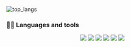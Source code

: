 ![top_langs](https://github-readme-stats.vercel.app/api/top-langs/?username=blackcatprog&langs_count=6&hide=makefile,nesc,cmake&hide_border=true&layout=compact&bg_color=0d1117&text_color=fff)

### 👨‍💻 Languages and tools

<p align="center">
  <img src="https://img.shields.io/badge/python-%23333333.svg?&style=for-the-badge&logo=python&logoColor=blue">
  <img src="https://img.shields.io/badge/html5-%23F05028.svg?&style=for-the-badge&logo=html5&logoColor=white">
  <img src="https://img.shields.io/badge/css3-%230280C8.svg?&style=for-the-badge&logo=css3&logoColor=white">
  <img src="https://img.shields.io/badge/less-%2327538D.svg?&style=for-the-badge&logo=less&logoColor=white">
  <!-- ![javascript](https://img.shields.io/badge/javascript-%23323330.svg?&style=for-the-badge&logo=javascript&logoColor=%23F7DF1E) -->
  <img src="https://img.shields.io/badge/sublime%20text-%234D4D4D.svg?&style=for-the-badge&logo=sublimetext&logoColor=%23FF9800">
  <img src="https://img.shields.io/badge/visual%20studio%20code-%23333333.svg?&style=for-the-badge&logo=visualstudiocode&logoColor=%23008BD6">
</p>
